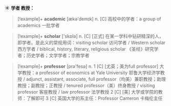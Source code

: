 ☀ <span class="category">**学者 教授：**</span>
>[!example]+ <span class="vocabulary">**academic**</span> [ækə'demɪk] 
> <span class="definition">n. [C] 高校中的学者：</span>a group of academics 一批学者

>[!example]+ <span class="vocabulary">**scholar**</span> ['skɒlə] 
> <span class="definition">n. [C] [正式] 在某一学科中钻研精深的人，即学者。是此义的常规用词：</span>visiting scholar 访问学者 / Western scholar 西方学者 / biblical, history, literary, religious scholar 《圣经》研究学者；历史学者；文学学者；宗教学者

>[!example]+ <span class="vocabulary">**professor**</span> [prə'fesə] 
> <span class="definition">n. 1 [C] [尤英；美为full professor] 大学教授：</span>a professor of economics at Yale University 耶鲁大学经济学教授 / adjunct, assistant, associate, full professor（均美）兼职教授；助理教授；副教授；正教授 / tenured professor（美）终身教授 / visiting professor 客座教授 / law professor 法学教授 <span class="definition">2 [C] [美] 大学或学院的教师：</span>了解即可 <span class="definition">3 [C] 英国大学的系主任：</span>Professor Cameron 卡梅伦主任
